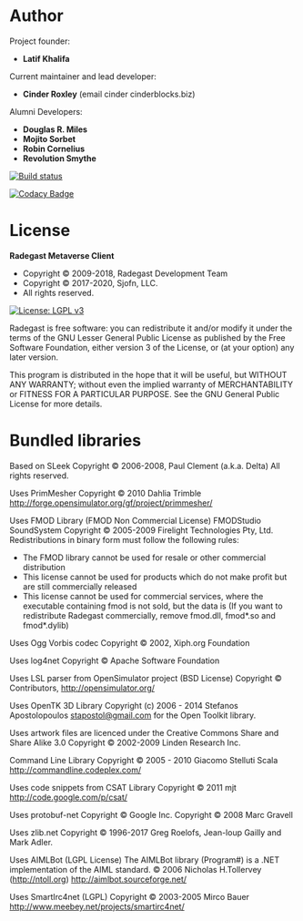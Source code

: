 # Author

Project founder:

* **Latif Khalifa**

Current maintainer and lead developer:

* **Cinder Roxley** (email cinder cinderblocks.biz)

Alumni Developers:

* **Douglas R. Miles**
* **Mojito Sorbet**
* **Robin Cornelius**
* **Revolution Smythe**

[![Build status](https://ci.appveyor.com/api/projects/status/g34olv3opd2vho32/branch/master?svg=true)](https://ci.appveyor.com/project/cinderblocks57647/radegast/branch/master)

[![Codacy Badge](https://api.codacy.com/project/badge/Grade/98684cbe995245f7ad1781cf254a742c)](https://www.codacy.com/manual/cinderblocks/radegast?utm_content=cinderblocks/radegast)

# License

**Radegast Metaverse Client**
* Copyright © 2009-2018, Radegast Development Team
* Copyright © 2017-2020, Sjofn, LLC.
* All rights reserved.

[![License: LGPL v3](https://img.shields.io/badge/License-LGPL%20v3-blue.svg)](https://www.gnu.org/licenses/lgpl-3.0)

 Radegast is free software: you can redistribute it and/or modify it under the terms of the GNU Lesser General Public License as published by the Free Software Foundation, either version 3 of the License, or (at your option) any later version.

 This program is distributed in the hope that it will be useful, but WITHOUT ANY WARRANTY; without even the implied warranty of MERCHANTABILITY or FITNESS FOR A PARTICULAR PURPOSE. See the GNU General Public License for more details.

# Bundled libraries

Based on SLeek
Copyright © 2006-2008, Paul Clement (a.k.a. Delta)
All rights reserved.

Uses PrimMesher
Copyright © 2010 Dahlia Trimble
http://forge.opensimulator.org/gf/project/primmesher/

Uses FMOD Library (FMOD Non Commercial License)
FMODStudio SoundSystem Copyright © 2005-2009 Firelight Technologies Pty, Ltd.
Redistributions in binary form must follow the following rules:
* The FMOD library cannot be used for resale or other commercial distribution
* This license cannot be used for products which do not make profit but are still commercially released
* This license cannot be used for commercial services, where the executable containing fmod is not sold, but the data is
(If you want to redistribute Radegast commercially, remove fmod.dll, fmod*.so and fmod*.dylib)

Uses Ogg Vorbis codec
Copyright © 2002, Xiph.org Foundation

Uses log4net
Copyright © Apache Software Foundation

Uses LSL parser from OpenSimulator project (BSD License)
Copyright © Contributors, http://opensimulator.org/

Uses OpenTK 3D Library
Copyright (c) 2006 - 2014 Stefanos Apostolopoulos <stapostol@gmail.com> for the Open Toolkit library.

Uses artwork files are licenced under the
Creative Commons Share and Share Alike 3.0
Copyright © 2002-2009 Linden Research Inc.

Command Line Library
Copyright © 2005 - 2010 Giacomo Stelluti Scala
http://commandline.codeplex.com/

Uses code snippets from CSAT Library
Copyright © 2011 mjt
http://code.google.com/p/csat/

Uses protobuf-net
Copyright © Google Inc.
Copyright © 2008 Marc Gravell

Uses zlib.net
Copyright © 1996-2017 Greg Roelofs, Jean-loup Gailly and Mark Adler.

Uses AIMLBot (LGPL License)
The AIMLBot library (Program#) is a .NET implementation of the AIML standard.
© 2006 Nicholas H.Tollervey (http://ntoll.org)
http://aimlbot.sourceforge.net/

Uses SmartIrc4net (LGPL)
Copyright © 2003-2005 Mirco Bauer
http://www.meebey.net/projects/smartirc4net/